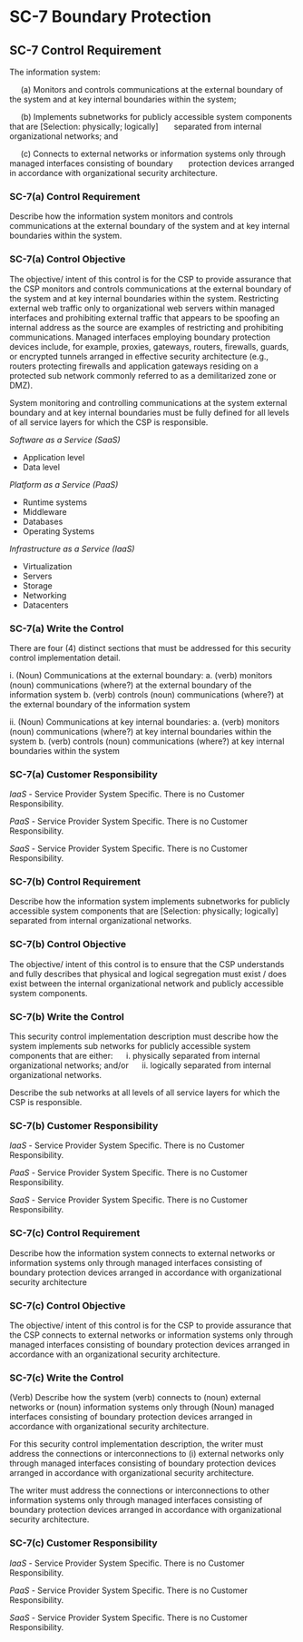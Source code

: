 # SC-7 Boundary Protection
## SC-7 Control Requirement
The information system:

&nbsp;&nbsp;&nbsp;&nbsp;&nbsp;(a)	Monitors and controls communications at the external boundary of the system and at key internal boundaries within the system;

&nbsp;&nbsp;&nbsp;&nbsp;&nbsp;(b)	Implements subnetworks for publicly accessible system components that are [Selection: physically; logically] &nbsp;&nbsp;&nbsp;&nbsp;&nbsp;&nbsp;separated from internal organizational networks; and

&nbsp;&nbsp;&nbsp;&nbsp;&nbsp;(c)	Connects to external networks or information systems only through managed interfaces consisting of boundary &nbsp;&nbsp;&nbsp;&nbsp;&nbsp;&nbsp;protection devices arranged in accordance with organizational security architecture.
### SC-7(a) Control Requirement
Describe how the information system monitors and controls communications at the external boundary of the system and at key internal boundaries within the system.
### SC-7(a) Control Objective
The objective/ intent of this control is for the CSP to provide assurance that the CSP monitors and controls communications at the external boundary of the system and at key internal boundaries within the system. Restricting external web traffic only to organizational web servers within managed interfaces and prohibiting external traffic that appears to be spoofing an internal address as the source are examples of restricting and prohibiting communications. Managed interfaces employing boundary protection devices include, for example, proxies, gateways, routers, firewalls, guards, or encrypted tunnels arranged in effective security architecture (e.g., routers protecting firewalls and application gateways residing on a protected sub network commonly referred to as a demilitarized zone or DMZ).

System monitoring and controlling communications at the system external boundary and at key internal boundaries must be fully defined for all levels of all service layers for which the CSP is responsible.

_Software as a Service (SaaS)_
  * Application level
  * Data level

_Platform as a Service (PaaS)_
  * Runtime systems
  * Middleware
  * Databases
  * Operating Systems

_Infrastructure as a Service (IaaS)_
  * Virtualization
  * Servers
  * Storage
  * Networking
  * Datacenters
### SC-7(a) Write the Control
There are four (4) distinct sections that must be addressed for this security control implementation detail.

i.	(Noun) Communications at the external boundary: a.	(verb) monitors (noun) communications (where?) at the external boundary of the information system b.	(verb) controls (noun) communications (where?) at the external boundary of the information system

ii.	(Noun) Communications at key internal boundaries: a.	(verb) monitors (noun) communications (where?) at key internal boundaries within the system b.	(verb) controls (noun) communications (where?) at key internal boundaries within the system
### SC-7(a) Customer Responsibility
*IaaS* - Service Provider System Specific. There is no Customer Responsibility.

*PaaS* - Service Provider System Specific. There is no Customer Responsibility.

*SaaS* - Service Provider System Specific. There is no Customer Responsibility.
### SC-7(b) Control Requirement
Describe how the information system implements subnetworks for publicly accessible system components that are [Selection: physically; logically] separated from internal organizational networks.
### SC-7(b) Control Objective
The objective/ intent of this control is to ensure that the CSP understands and fully describes that physical and logical segregation must exist / does exist between the internal organizational network and publicly accessible system components.
### SC-7(b) Write the Control
This security control implementation description must describe how the system implements sub networks for publicly accessible system components that are either:
&nbsp;&nbsp;&nbsp;&nbsp;&nbsp;i.	physically separated from internal organizational networks; and/or
&nbsp;&nbsp;&nbsp;&nbsp;&nbsp;ii.	logically separated from internal organizational networks.

Describe the sub networks at all levels of all service layers for which the CSP is responsible.
### SC-7(b) Customer Responsibility
*IaaS* - Service Provider System Specific. There is no Customer Responsibility.

*PaaS* - Service Provider System Specific. There is no Customer Responsibility.

*SaaS* - Service Provider System Specific. There is no Customer Responsibility.
### SC-7(c) Control Requirement
Describe how the information system connects to external networks or information systems only through managed interfaces consisting of boundary protection devices arranged in accordance with organizational security architecture
### SC-7(c) Control Objective
The objective/ intent of this control is for the CSP to provide assurance that the CSP connects to external networks or information systems only through managed interfaces consisting of boundary protection devices arranged in accordance with an organizational security architecture.
### SC-7(c) Write the Control
(Verb) Describe how the system (verb) connects to (noun) external networks or (noun) information systems only through (Noun) managed interfaces consisting of boundary protection devices arranged in accordance with organizational security architecture.

For this security control implementation description, the writer must address the connections or interconnections to (i) external networks only through managed interfaces consisting of boundary protection devices arranged in accordance with organizational security architecture.

The writer must address the connections or interconnections to other information systems only through managed interfaces consisting of boundary protection devices arranged in accordance with organizational security architecture.
### SC-7(c) Customer Responsibility
*IaaS* - Service Provider System Specific. There is no Customer Responsibility.

*PaaS* - Service Provider System Specific. There is no Customer Responsibility.

*SaaS* - Service Provider System Specific. There is no Customer Responsibility.
